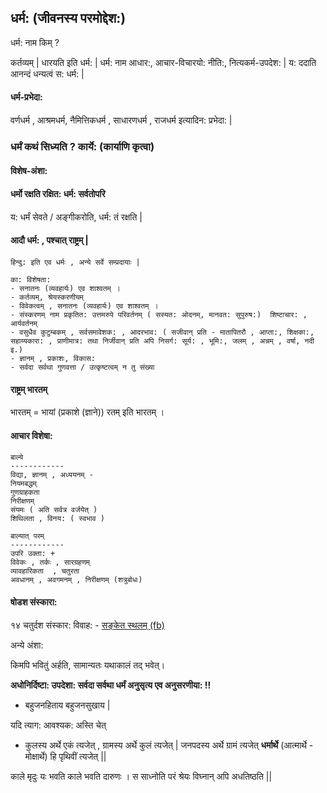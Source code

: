 
## धर्म: (जीवनस्य परमोद्देश:)

धर्म: नाम किम् ?

कर्तव्यम् |
धारयति इति धर्म: |
धर्म: नाम आधार:, 
आचार-विचारयो: नीति:, नित्यकर्म-उपदेश: |
य: ददाति आनन्दं धन्यत्वं स: धर्म: |

#### धर्म-प्रभेदा:
वर्णधर्म , आश्रमधर्म, नैमित्तिकधर्म , साधारणधर्म , राजधर्म इत्यादिन: प्रभेदा: |

### धर्मं कथं सिध्यति ? कार्ये: (कार्याणि कृत्वा)

#### विशेष-अंशा:

#### धर्मो रक्षति रक्षित: धर्म: सर्वतोपरि 
य: धर्मं सेवते / अङ्गीकरोति, धर्म: तं रक्षति |

#### आदौ धर्म: , पश्चात् राष्ट्रम् |

```
हिन्दु: इति एव धर्मः , अन्ये सर्वे सम्प्रदायाः |

का: विशेषता: 
- सनातनः (व्यवहार्यः) एव शाश्वतम् ।
- कर्तव्यम्, श्रेयस्करणीयम्
- विवेकत्वम् , सनातनः (व्यवहार्यः) एव शाश्वतम् ।
- संस्करणम् नाम प्रकृतित: उत्तमरुपे परिवर्तनम् ( सस्यत: ओदनम्, मानवत: सुपुरुष:)  शिष्टाचार: , आर्यवर्तनम्
- वसुधैव कुटुम्बकम् , सर्वसमावेशक: , आदरभाव: ( सजीवान् प्रति - मातापितरौ , आप्ता:, शिक्षका:, सहाय्यकारा: , प्राणीमात्र: तथा निर्जीवान् प्रति अपि निसर्ग: सूर्य: , भूमि:, जलम् , अन्नम् , वर्षा, नदी इ.)
- ज्ञानम् , प्रकाशः, विकास:
- सर्वदा सर्वथा गुणवत्ता / उत्कृष्टत्वम् न तु संख्या

```

#### राष्ट्रम् भारतम्

भारतम् = भायां (प्रकाशे (ज्ञाने)) रतम् इति भारतम् ।


#### आचार विशेषा:

```
बाल्ये
------------
विद्या, ज्ञानम् , अध्ययनम् - 
नियमबद्धम्
गुणग्राहकता
निरीक्षणम्
संयमः ( अति सर्वत्र वर्जयेत् )
शिथिलता , विनय: ( स्वभाव )

बाल्यात् परम्
------------
उपरि उक्ता: +
विवेकः , तर्कः , सारग्रहणम् 
व्यावहारिकता  , चतुरता
अवधानम् , अवगमनम् , निरीक्षणम् (शत्रुबोधः)

```

#### षोडश संस्कारा:

१४ चतुर्दश संस्कार: विवाह: - [सङ्केत स्थलम् (fb)](https://www.facebook.com/share/p/puE1vxcvhWE1SUa8/?mibextid=oFDknk)



अन्ये अंशा:

किमपि भवितुं अर्हति, सामान्यतः यथाकालं तद् भवेत्।

**अधोनिर्दिष्टा: उपदेशा: सर्वदा सर्वथा धर्मं अनुसृत्य एव अनुसरणीया: !!**

- बहुजनहिताय बहुजनसुखाय |

यदि त्याग: आवश्यक: अस्ति चेत् 
- कुलस्य अर्थे एकं त्यजेत् , ग्रामस्य अर्थे कुलं त्यजेत् |
जनपदस्य अर्थे ग्रामं त्यजेत् 
**धर्मार्थे** (आत्मार्थे - मोक्षार्थे) हि पृथिवीं त्यजेत् ||

काले मृदुः यः भवति काले भवति दारुणः । 
स साध्नोति परं श्रेयः विघ्नान् अपि अधतिष्ठति ||
